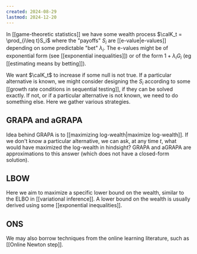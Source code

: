 ```yaml
---
created: 2024-08-29
lastmod: 2024-12-20
---
```


In [[game-theoretic statistics]] we have some wealth process $\calK_t = \prod_{i\leq t}S_i$ where the "payoffs" $S_i$ are [[e-value|e-values]] depending on some predictable "bet" $\lambda_i$. The e-values might be of exponential form (see [[exponential inequalities]]) or of the form $1 + \lambda_i G_i$ (eg [[estimating means by betting]]). 

We want $\calK_t$ to increase if some null is not true. If a particular alternative is known, we might consider designing the $S_i$ according to some [[growth rate conditions in sequential testing]], if they can be solved exactly. If not, or if a particular alternative is not known, we need to do something else. Here we gather various strategies. 

## GRAPA and aGRAPA 
Idea behind GRAPA is to [[maximizing log-wealth|maximize log-wealth]]. If we don't know a particular alternative, we can ask, at any time $t$, what would have maximized the log-wealth in hindsight? GRAPA and aGRAPA are approximations to this answer (which does not have a closed-form solution). 

## LBOW 
Here we aim to maximize a specific lower bound on the wealth, similar to the ELBO in [[variational inference]]. A lower bound on the wealth is usually derived using some [[exponential inequalities]]. 

## ONS 
We may also borrow techniques from the online learning literature, such as [[Online Newton step]].